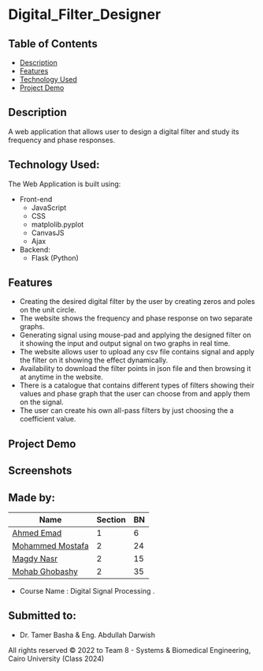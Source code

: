 # Digital_Filter_Designer

## Table of Contents

- [Description](#description)
- [Features](#features)
- [Technology Used](#technology-used)
- [Project Demo](#project-demo)

## Description 
A web application that allows user to design a digital filter and study its frequency and phase responses.

## Technology Used:
The Web Application is built using:
- Front-end
  - JavaScript
  - CSS
  - matplolib.pyplot
  - CanvasJS
  - Ajax
- Backend:
  - Flask (Python)

## Features 
- Creating the desired digital filter by the user by creating zeros and poles on the unit circle.
- The website shows the frequency and phase response on two separate graphs.
- Generating signal using mouse-pad and applying the designed filter on it showing the input and output signal on two graphs in real time.
- The website allows user to upload any csv file contains signal and apply the filter on it showing the effect dynamically.
- Availability to download the filter points in json file and then browsing it at anytime in the website.
- There is a catalogue that contains different types of filters showing their values and phase graph that the user can choose from and apply them on the signal.
- The user can create his own all-pass filters by just choosing the a coefficient value.

## Project Demo

## Screenshots

## Made by:

| Name                           | Section | BN  |
| ------------------------------ | ------- | --- |
| [Ahmed Emad](https://github.com/ahmeddemaad) | 1       | 6   |
| [Mohammed Mostafa](https://github.com/Mo-Moustafa)    | 2       | 24  |
| [Magdy Nasr](https://github.com/MyProjectsProgress)  | 2       | 15  |
| [Mohab Ghobashy](https://github.com/MohabGhobashy)        | 2       | 35  |

- Course Name : Digital Signal Processing .

## Submitted to:

- Dr. Tamer Basha & Eng. Abdullah Darwish

All rights reserved © 2022 to Team 8 - Systems & Biomedical Engineering, Cairo University (Class 2024)